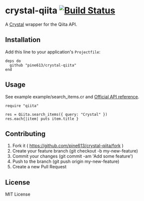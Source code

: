 # crystal-qiita [![Build Status](https://travis-ci.org/pine613/crystal-qiita.svg)](https://travis-ci.org/pine613/crystal-qiita)

A [Crystal](http://crystal-lang.org/) wrapper for the Qiita API.

## Installation

Add this line to your application's `Projectfile`:

```crystal
deps do
  github "pine613/crystal-qiita"
end
```

## Usage
See example example/search\_items.cr and [Official API reference](https://qiita.com/api/v2/docs).

```crystal
require "qiita"

res = Qiita.search_items({ query: "Crystal" })
res.each{|item| puts item.title }
```

## Contributing

1. Fork it ( https://github.com/pine613/crystal-qiita/fork )
2. Create your feature branch (git checkout -b my-new-feature)
3. Commit your changes (git commit -am 'Add some feature')
4. Push to the branch (git push origin my-new-feature)
5. Create a new Pull Request

## License
MIT License

